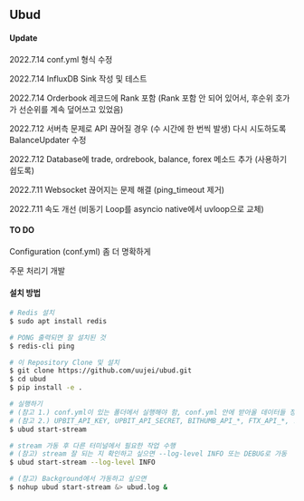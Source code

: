 ## Ubud



####  Update

2022.7.14   conf.yml 형식 수정

2022.7.14   InfluxDB Sink 작성 및 테스트

2022.7.14   Orderbook 레코드에 Rank 포함 (Rank 포함 안 되어 있어서, 후순위 호가가 선순위를 계속 덮어쓰고 있었음)


2022.7.12   서버측 문제로 API 끊어질 경우 (수 시간에 한 번씩 발생) 다시 시도하도록 BalanceUpdater 수정

2022.7.12   Database에 trade, ordrebook, balance, forex 메소드 추가 (사용하기 쉽도록)

2022.7.11   Websocket 끊어지는 문제 해결 (ping_timeout 제거)

2022.7.11  속도 개선 (비동기 Loop를 asyncio native에서 uvloop으로 교체)



#### TO DO

Configuration (conf.yml) 좀 더 명확하게

주문 처리기 개발



#### 설치 방법

```bash
# Redis 설치
$ sudo apt install redis

# PONG 출력되면 잘 설치된 것
$ redis-cli ping

# 이 Repository Clone 및 설치
$ git clone https://github.com/uujei/ubud.git
$ cd ubud
$ pip install -e .

# 실행하기
# (참고 1.) conf.yml이 있는 폴더에서 실행해야 함, conf.yml 안에 받아올 데이터들 정의되어 있음.
# (참고 2.) UPBIT_API_KEY, UPBIT_API_SECRET, BITHUMB_API_*, FTX_API_*, ... 있는 .env 작성 필요.
$ ubud start-stream

# stream 가동 후 다른 터미널에서 필요한 작업 수행
# (참고) stream 잘 되는 지 확인하고 싶으면 --log-level INFO 또는 DEBUG로 가동
$ ubud start-stream --log-level INFO

# (참고) Background에서 가동하고 싶으면
$ nohup ubud start-stream &> ubud.log &
```